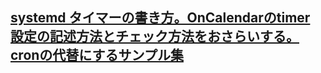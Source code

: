 ## [systemd タイマーの書き方。OnCalendarのtimer 設定の記述方法とチェック方法をおさらいする。cronの代替にするサンプル集](https://takuya-1st.hatenablog.jp/entry/2020/04/24/032822)

